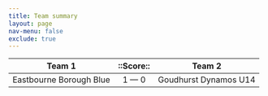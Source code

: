 ```yaml
---
title: Team summary
layout: page
nav-menu: false
exclude: true
---
```




|         Team 1          |  ::Score::  |        Team 2         |
|:-----------------------:|:-----------:|:---------------------:|
| Eastbourne Borough Blue | 1 &mdash; 0 | Goudhurst Dynamos U14 |

 <br /><br /><br />
